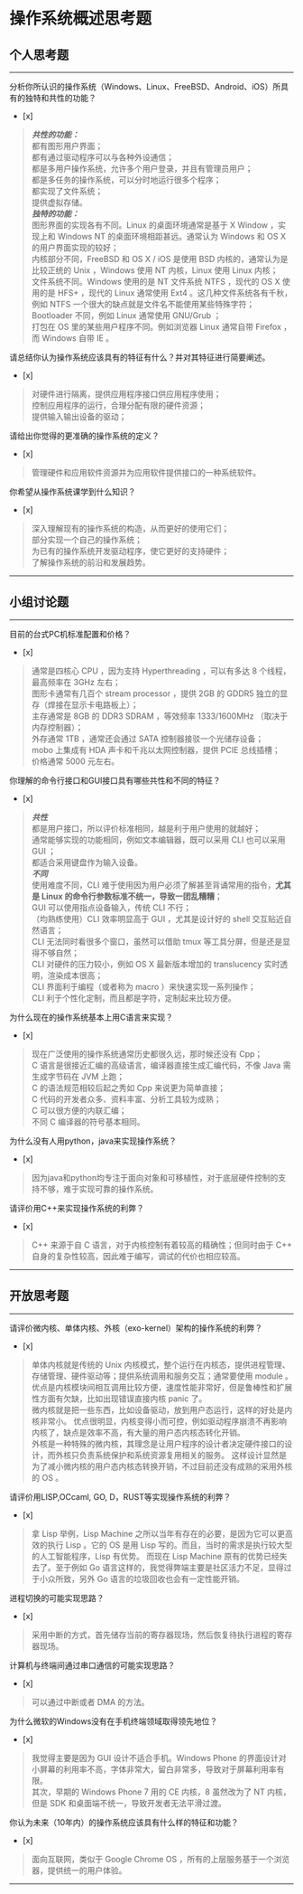 # 操作系统概述思考题

## 个人思考题

---

分析你所认识的操作系统（Windows、Linux、FreeBSD、Android、iOS）所具有的独特和共性的功能？
- [x]  

>  ***共性的功能：***  
>  都有图形用户界面；  
>  都有通过驱动程序可以与各种外设通信；  
>  都是多用户操作系统，允许多个用户登录，并且有管理员用户；  
>  都是多任务的操作系统，可以分时地运行很多个程序；  
>  都实现了文件系统；  
>  提供虚拟存储。  
>  ***独特的功能：***  
>  图形界面的实现各有不同。Linux 的桌面环境通常是基于 X Window ，实现上和 Windows NT 的桌面环境相距甚远。通常认为 Windows 和 OS X 的用户界面实现的较好；  
>  内核部分不同，FreeBSD 和 OS X / iOS 是使用 BSD 内核的，通常认为是比较正统的 Unix ，Windows 使用 NT 内核，Linux 使用 Linux 内核；  
>  文件系统不同。Windows 使用的是 NT 文件系统 NTFS ，现代的 OS X 使用的是 HFS+ ，现代的 Linux 通常使用 Ext4 。这几种文件系统各有千秋，例如 NTFS 一个很大的缺点就是文件名不能使用某些特殊字符；  
>  Bootloader 不同，例如 Linux 通常使用 GNU/Grub ；  
>  打包在 OS 里的某些用户程序不同。例如浏览器 Linux 通常自带 Firefox ，而 Windows 自带 IE 。  


请总结你认为操作系统应该具有的特征有什么？并对其特征进行简要阐述。
- [x]  

>  对硬件进行隔离，提供应用程序接口供应用程序使用；  
>  控制应用程序的运行，合理分配有限的硬件资源；  
>  提供输入输出设备的驱动；  

请给出你觉得的更准确的操作系统的定义？
- [x]  

>  管理硬件和应用软件资源并为应用软件提供接口的一种系统软件。

你希望从操作系统课学到什么知识？
- [x]  

>  深入理解现有的操作系统的构造，从而更好的使用它们；  
>  部分实现一个自己的操作系统；  
>  为已有的操作系统开发驱动程序，使它更好的支持硬件；  
>  了解操作系统的前沿和发展趋势。  

---

## 小组讨论题

---

目前的台式PC机标准配置和价格？
- [x]  

>  通常是四核心 CPU ，因为支持 Hyperthreading ，可以有多达 8 个线程，最高频率在 3GHz 左右；  
>  图形卡通常有几百个 stream processor ，提供 2GB 的 GDDR5 独立的显存（焊接在显示卡电路板上）；  
>  主存通常是 8GB 的 DDR3 SDRAM ，等效频率 1333/1600MHz （取决于内存控制器）；  
>  外存通常 1TB ，通常还会通过 SATA 控制器接驳一个光储存设备；  
>  mobo 上集成有 HDA 声卡和千兆以太网控制器，提供 PCIE 总线插槽；  
>  价格通常 5000 元左右。  

你理解的命令行接口和GUI接口具有哪些共性和不同的特征？
- [x]  

>  ***共性***  
>  都是用户接口，所以评价标准相同，越是利于用户使用的就越好；  
>  通常能够实现的功能相同，例如文本编辑器，既可以采用 CLI 也可以采用 GUI ；  
>  都适合采用键盘作为输入设备。  
>  ***不同***  
>  使用难度不同，CLI 难于使用因为用户必须了解甚至背诵常用的指令，**尤其是 Linux 的命令行参数标准不统一，导致一团乱糟糟**；  
>  GUI 可以使用指点设备输入，传统 CLI 不行；  
>  （均熟练使用）CLI 效率明显高于 GUI ，尤其是设计好的 shell 交互贴近自然语言；  
>  CLI 无法同时看很多个窗口，虽然可以借助 tmux 等工具分屏，但是还是显得不够自然；  
>  CLI 对硬件的压力较小，例如 OS X 最新版本增加的 translucency 实时透明，渲染成本很高；  
>  CLI 界面利于编程（或者称为 macro ）来快速实现一系列操作；  
>  CLI 利于个性化定制，而且都是字符，定制起来比较方便。  

为什么现在的操作系统基本上用C语言来实现？
- [x]  

>  现在广泛使用的操作系统通常历史都很久远，那时候还没有 Cpp；  
>  C 语言是很接近汇编的高级语言，编译器直接生成汇编代码，不像 Java 需生成字节码在 JVM 上跑；  
>  C 的语法规范相较后起之秀如 Cpp 来说更为简单直接；  
>  C 代码的开发者众多、资料丰富、分析工具较为成熟；  
>  C 可以很方便的内联汇编；  
>  不同 C 编译器的符号基本相同。  

为什么没有人用python，java来实现操作系统？
- [x]  

>  因为java和python均专注于面向对象和可移植性，对于底层硬件控制的支持不够，难于实现可靠的操作系统。  

请评价用C++来实现操作系统的利弊？
- [x]  

>  C++ 来源于自 C 语言，对于内核控制有着较高的精确性；但同时由于 C++ 自身的复杂性较高，因此难于编写，调试的代价也相应较高。  

---

## 开放思考题

---

请评价微内核、单体内核、外核（exo-kernel）架构的操作系统的利弊？
- [x]  

>  单体内核就是传统的 Unix 内核模式，整个运行在内核态，提供进程管理、存储管理、硬件驱动等；提供系统调用和服务交互；通常要使用 module 。
优点是内核模块间相互调用比较方便，速度性能非常好，但是鲁棒性和扩展性方面有欠缺，比如出现错误直接内核 panic 了。  
>  微内核就是把一些东西，比如设备驱动，放到用户态运行，这样的好处是内核非常小。
优点很明显，内核变得小而可控，例如驱动程序崩溃不再影响内核了，缺点是效率不高，有大量的用户态内核态转化开销。  
>  外核是一种特殊的微内核，其理念是让用户程序的设计者决定硬件接口的设计，而外核只负责系统保护和系统资源复用相关的服务。
这样设计显然是为了减小微内核的用户态内核态转换开销，不过目前还没有成熟的采用外核的 OS 。  

请评价用LISP,OCcaml, GO, D，RUST等实现操作系统的利弊？
- [x]  

>  拿 Lisp 举例，Lisp Machine 之所以当年有存在的必要，是因为它可以更高效的执行 Lisp 。它的 OS 是用 Lisp 写的。而且，当时的需求是执行较大型的人工智能程序，Lisp 有优势。
而现在 Lisp Machine 原有的优势已经失去了。至于例如 Go 语言这样的，我觉得弊端主要是社区活力不足，显得过于小众所致，另外 Go 语言的垃圾回收也会有一定性能开销。

进程切换的可能实现思路？
- [x]  

>  采用中断的方式，首先储存当前的寄存器现场，然后恢复待执行进程的寄存器现场。

计算机与终端间通过串口通信的可能实现思路？
- [x]  

>  可以通过中断或者 DMA 的方法。

为什么微软的Windows没有在手机终端领域取得领先地位？
- [x]  

>  我觉得主要是因为 GUI 设计不适合手机。Windows Phone 的界面设计对小屏幕的利用率不高，字体非常大，留白非常多，导致对于屏幕利用率有限。  
>  其次，早期的 Windows Phone 7 用的 CE 内核，8 虽然改为了 NT 内核，但是 SDK 和桌面端不统一，导致开发者无法平滑过渡。  

你认为未来（10年内）的操作系统应该具有什么样的特征和功能？
- [x]  

>  面向互联网，类似于 Google Chrome OS ，所有的上层服务基于一个浏览器，提供统一的用户体验。

---

